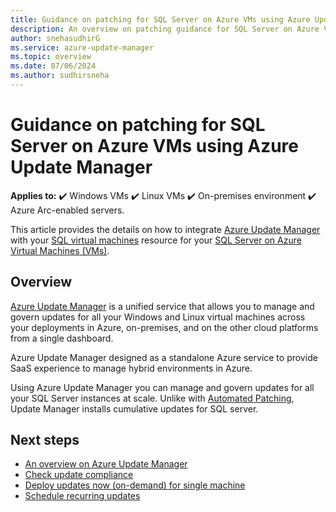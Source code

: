 ```yaml
---
title: Guidance on patching for SQL Server on Azure VMs using Azure Update Manager.
description: An overview on patching guidance for SQL Server on Azure VMs using Azure Update Manager  
author: snehasudhirG
ms.service: azure-update-manager
ms.topic: overview
ms.date: 07/06/2024
ms.author: sudhirsneha
---
```


# Guidance on patching for SQL Server on Azure VMs using Azure Update Manager

**Applies to:** :heavy_check_mark: Windows VMs :heavy_check_mark: Linux VMs :heavy_check_mark: On-premises environment :heavy_check_mark: Azure Arc-enabled servers.

This article provides the details on how to integrate [Azure Update Manager](overview.md) with your [SQL virtual machines](/azure/azure-sql/virtual-machines/windows/manage-sql-vm-portal) resource for your [SQL Server on Azure Virtual Machines (VMs)](/azure/azure-sql/virtual-machines/windows/sql-server-on-azure-vm-iaas-what-is-overview).


## Overview

[Azure Update Manager](overview.md) is a unified service that allows you to manage and govern updates for all your Windows and Linux virtual machines across your deployments in Azure, on-premises, and on the other cloud platforms from a single dashboard. 

Azure Update Manager designed as a standalone Azure service to provide SaaS experience to manage hybrid environments in Azure.

Using Azure Update Manager you can manage and govern updates for all your SQL Server instances at scale. Unlike with [Automated Patching](/azure/azure-sql/virtual-machines/windows/automated-patching), Update Manager installs cumulative updates for SQL server.

 
## Next steps
- [An overview on Azure Update Manager](overview.md)
- [Check update compliance](view-updates.md) 
- [Deploy updates now (on-demand) for single machine](deploy-updates.md) 
- [Schedule recurring updates](scheduled-patching.md)
